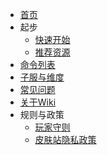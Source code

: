 * [首页](/ "LightZone Wiki | 觅光之境LightZone文档")
* 起步
  * [快速开始](wiki/quickstart.md "快速开始 | LightZone Wiki")
  * [推荐资源](wiki/resources.md "推荐资源 | LightZone Wiki")
* [命令列表](wiki/command.md "命令列表 | LightZone Wiki")
* [子服与维度](wiki/server-world.md "节点与维度 | LightZone Wiki")
* [常见问题](wiki/faq.md "常见问题 | LightZone Wiki")
* [关于Wiki](wiki/about-wiki.md "关于Wiki | LightZone Wiki")
* 规则与政策
  * [玩家守则](policy/rules.md "玩家守则 | LightZone Wiki")
  * [皮肤站隐私政策](policy/privacy.md "皮肤站隐私政策 | LightZone Wiki")